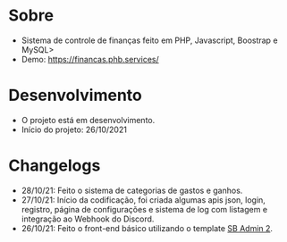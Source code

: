 # Sobre

- Sistema de controle de finanças feito em PHP, Javascript, Boostrap e MySQL>
- Demo: https://financas.phb.services/

# Desenvolvimento
- O projeto está em desenvolvimento.
- Início do projeto: 26/10/2021

# Changelogs

- 28/10/21: Feito o sistema de categorias de gastos e ganhos.
- 27/10/21: Início da codificação, foi criada algumas apis json, login, registro, página de configurações e sistema de log com listagem e integração ao Webhook do Discord.
- 26/10/21: Feito o front-end básico utilizando o template [SB Admin 2](https://github.com/startbootstrap/startbootstrap-sb-admin-2).
